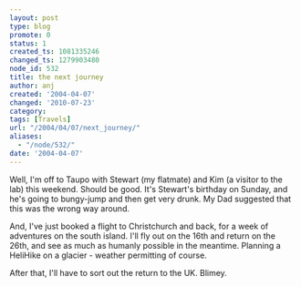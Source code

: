 ```yaml
---
layout: post
type: blog
promote: 0
status: 1
created_ts: 1081335246
changed_ts: 1279903480
node_id: 532
title: the next journey
author: anj
created: '2004-04-07'
changed: '2010-07-23'
category:
tags: [Travels]
url: "/2004/04/07/next_journey/"
aliases:
  - "/node/532/"
date: '2004-04-07'
---
```

Well, I'm off to Taupo with Stewart (my flatmate) and Kim (a visitor to the lab) this weekend.  Should be good.  It's Stewart's birthday on Sunday, and he's going to bungy-jump and then get very drunk.  My Dad suggested that this was the wrong way around.

And, I've just booked a flight to Christchurch and back, for a week of adventures on the south island.  I'll fly out on the 16th and return on the 26th, and see as much as humanly possible in the meantime.  Planning a HeliHike on a glacier - weather permitting of course.

After that, I'll have to sort out the return to the UK.  Blimey.
